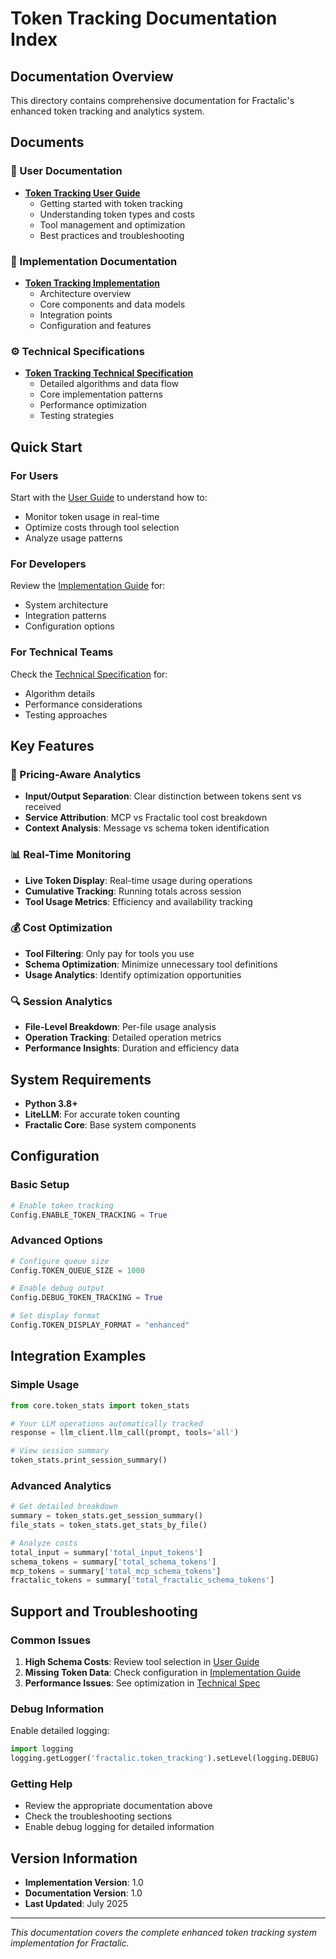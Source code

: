 # Token Tracking Documentation Index

## Documentation Overview

This directory contains comprehensive documentation for Fractalic's enhanced token tracking and analytics system.

## Documents

### 📖 User Documentation

- **[Token Tracking User Guide](token-tracking-user-guide.md)**
  - Getting started with token tracking
  - Understanding token types and costs
  - Tool management and optimization
  - Best practices and troubleshooting

### 🔧 Implementation Documentation

- **[Token Tracking Implementation](token-tracking-implementation.md)**
  - Architecture overview
  - Core components and data models
  - Integration points
  - Configuration and features

### ⚙️ Technical Specifications

- **[Token Tracking Technical Specification](specs/token-tracking-technical-spec.md)**
  - Detailed algorithms and data flow
  - Core implementation patterns
  - Performance optimization
  - Testing strategies

## Quick Start

### For Users
Start with the [User Guide](token-tracking-user-guide.md) to understand how to:
- Monitor token usage in real-time
- Optimize costs through tool selection
- Analyze usage patterns

### For Developers
Review the [Implementation Guide](token-tracking-implementation.md) for:
- System architecture
- Integration patterns
- Configuration options

### For Technical Teams
Check the [Technical Specification](specs/token-tracking-technical-spec.md) for:
- Algorithm details
- Performance considerations
- Testing approaches

## Key Features

### 🎯 Pricing-Aware Analytics
- **Input/Output Separation**: Clear distinction between tokens sent vs received
- **Service Attribution**: MCP vs Fractalic tool cost breakdown
- **Context Analysis**: Message vs schema token identification

### 📊 Real-Time Monitoring
- **Live Token Display**: Real-time usage during operations
- **Cumulative Tracking**: Running totals across session
- **Tool Usage Metrics**: Efficiency and availability tracking

### 💰 Cost Optimization
- **Tool Filtering**: Only pay for tools you use
- **Schema Optimization**: Minimize unnecessary tool definitions
- **Usage Analytics**: Identify optimization opportunities

### 🔍 Session Analytics
- **File-Level Breakdown**: Per-file usage analysis
- **Operation Tracking**: Detailed operation metrics
- **Performance Insights**: Duration and efficiency data

## System Requirements

- **Python 3.8+**
- **LiteLLM**: For accurate token counting
- **Fractalic Core**: Base system components

## Configuration

### Basic Setup
```python
# Enable token tracking
Config.ENABLE_TOKEN_TRACKING = True
```

### Advanced Options
```python
# Configure queue size
Config.TOKEN_QUEUE_SIZE = 1000

# Enable debug output
Config.DEBUG_TOKEN_TRACKING = True

# Set display format
Config.TOKEN_DISPLAY_FORMAT = "enhanced"
```

## Integration Examples

### Simple Usage
```python
from core.token_stats import token_stats

# Your LLM operations automatically tracked
response = llm_client.llm_call(prompt, tools='all')

# View session summary
token_stats.print_session_summary()
```

### Advanced Analytics
```python
# Get detailed breakdown
summary = token_stats.get_session_summary()
file_stats = token_stats.get_stats_by_file()

# Analyze costs
total_input = summary['total_input_tokens']
schema_tokens = summary['total_schema_tokens']
mcp_tokens = summary['total_mcp_schema_tokens']
fractalic_tokens = summary['total_fractalic_schema_tokens']
```

## Support and Troubleshooting

### Common Issues

1. **High Schema Costs**: Review tool selection in [User Guide](token-tracking-user-guide.md#cost-optimization-tips)
2. **Missing Token Data**: Check configuration in [Implementation Guide](token-tracking-implementation.md#configuration)
3. **Performance Issues**: See optimization in [Technical Spec](specs/token-tracking-technical-spec.md#performance-optimization)

### Debug Information

Enable detailed logging:
```python
import logging
logging.getLogger('fractalic.token_tracking').setLevel(logging.DEBUG)
```

### Getting Help

- Review the appropriate documentation above
- Check the troubleshooting sections
- Enable debug logging for detailed information

## Version Information

- **Implementation Version**: 1.0
- **Documentation Version**: 1.0
- **Last Updated**: July 2025

---

*This documentation covers the complete enhanced token tracking system implementation for Fractalic.*
